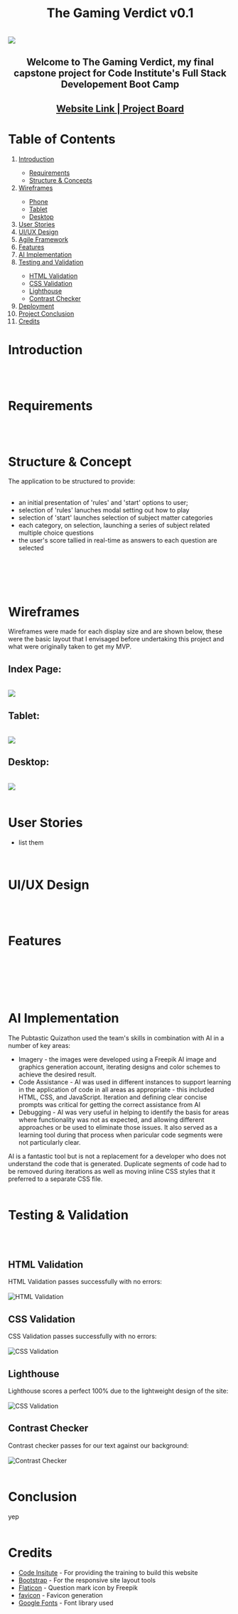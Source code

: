 <h1 align="center" id="top">The Gaming Verdict v0.1</h1>
<br>
<img src="docs/home.png">
<br>
<h2 align="center">Welcome to The Gaming Verdict, my final capstone project for Code Institute's Full Stack Developement Boot Camp</h2>
<h2 align="center"><a href="https://the-gaming-verdict-8fd4666bd959.herokuapp.com/">Website Link | <a href="https://github.com/users/PaulyDuk/projects/7/views/1">Project Board</a></h2>
<h1>Table of Contents</h1>
<ol>
<li><a href="#introduction">Introduction</a></li>
<ul>
<li><a href="#requirements">Requirements</a></li>
<li><a href="#structure">Structure & Concepts</a></li>
</ul>
<li><a href="#wireframes">Wireframes</a></li>
<ul>
<li><a href="#phone">Phone</a></li>
<li><a href="#tablet">Tablet</a></li>
<li><a href="#pc">Desktop</a></li>
</ul>
<li><a href="#user-stories">User Stories</a></li>
<li><a href="#design">UI/UX Design</a></li>
<li><a href="#design">Agile Framework</a></li>
<li><a href="#features">Features</a></li>
<li><a href="#ai">AI Implementation</a></li>
<li><a href="#testing">Testing and Validation</a></li>
<ul>
<li><a href="#html-validation">HTML Validation</a></li>
<li><a href="#css-validation">CSS Validation</a></li>
<li><a href="#lighthouse">Lighthouse</a></li>
<li><a href="#contrast">Contrast Checker</a></li>
</ul>
<li><a href="#design">Deployment</a></li>
<li><a href="#conclusion">Project Conclusion</a></li>
<li><a href="#credits">Credits</a></li>
</ol>

<h1 id="introduction">Introduction</h1>

<br><br>

<h1 id="requirements">Requirements</h1>  
 
<br><br>

<h1 id="structure">Structure & Concept</h1>
The application to be structured to provide:<br><br>
<ul>
    <li> an initial presentation of 'rules' and 'start' options to user;</li>
    <li>selection of 'rules' lanuches modal setting out how to play</li>
    <li>selection of 'start' launches selection of subject matter categories</li>
    <li>each category, on selection, launching a series of subject related multiple choice questions</li>
    <li>the user's score tallied in real-time as answers to each question are selected</li>
  </ul><br>

<br><br>

<h1 id="wireframes">Wireframes</h1>
Wireframes were made for each display size and are shown below, these were the basic layout that I envisaged before undertaking this project and what were originally taken to get my MVP.
<br>
<h2 id="phone">Index Page:</h2>
<br>
<img src="/static/docs/index.png">
<br>
<h2 id="tablet">Tablet:</h2>
<br>
<img src="#">
<br>
<h2 id="pc">Desktop:</h2>
<br>
<img src="#">
<br><br>

<h1 id="user-stories">User Stories</h1>
<ul>
<li>list them </li>
</ul>
<br>

<h1 id="design">UI/UX Design</h1>

<br><br>

<h1 id="features">Features</h1>

<br><br>

<br><br>

<h1 id="ai">AI Implementation</h1>
The Pubtastic Quizathon used the team's skills in combination with AI in a number of key areas:
<ul>
<li>Imagery - the images were developed using a Freepik AI image and graphics generation account, iterating designs and color schemes to achieve the desired result.</li>
<li>Code Assistance - AI was used in different instances to support learning in the application of code in all areas as appropriate - this included HTML, CSS, and JavaScript. Iteration and defining clear concise prompts was critical for getting the correct assistance from AI</li>
<li>Debugging - AI was very useful in helping to identify the basis for areas where functionality was not as expected, and allowing different approaches or be used to eliminate those issues. It also served as a learning tool during that process when paricular code segments were not particularly clear.</li>
</ul>
AI is a fantastic tool but is not a replacement for a developer who does not understand the code that is generated. Duplicate segments of code had to be removed during iterations as well as moving inline CSS styles that it preferred to a separate CSS file.
<br><br>

<h1 id="testing">Testing & Validation</h1>

<br><br>

<h2 id="html-validation">HTML Validation</h2>
HTML Validation passes successfully with no errors:
<br><br>
<img src="#" alt="HTML Validation">
<br>

<h2 id="css-validation">CSS Validation</h2>
CSS Validation passes successfully with no errors:
<br><br>
<img src="#" alt="CSS Validation">
<br>


<h2 id="lighthouse">Lighthouse</h2>
Lighthouse scores a perfect 100% due to the lightweight design of the site:
<br><br>
<img src="#" alt="CSS Validation">
<br>

<h2 id="contrast">Contrast Checker</h2>
Contrast checker passes for our text against our background:
<br><br>
<img src="#" alt="Contrast Checker">
<br><br>

<h1 id="conclusion">Conclusion</h1>
yep
<br><br>

<h1 id="credits">Credits</h1>

- [Code Insitute](https://codeinstitute.net/) - For providing the training to build this website
- [Bootstrap](https://getbootstrap.com/) - For the responsive site layout tools
- [Flaticon](https://www.flaticon.com/) - Question mark icon by Freepik
- [favicon](https://favicon.io/) - Favicon generation
- [Google Fonts](https://fonts.google.com/) - Font library used

